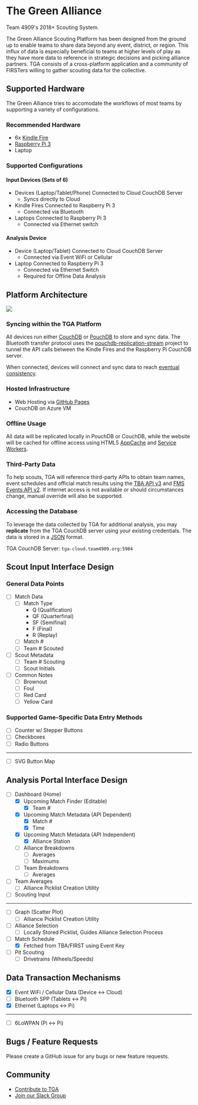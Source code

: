 # The Green Alliance
Team 4909's 2018+ Scouting System.

The Green Alliance Scouting Platform has been designed from the ground up to enable teams to share data beyond any event, district, or region. This influx of data is especially beneficial to teams at higher levels of play as they have more data to reference in strategic decisions and picking alliance partners. TGA consists of a cross-platform application and a community of FIRSTers willing to gather scouting data for the collective.

## Supported Hardware
The Green Alliance tries to accomodate the workflows of most teams by supporting a variety of configurations.

### Recommended Hardware
- 6x [Kindle Fire](http://a.co/7w5EHTq) 
- [Raspberry Pi 3](https://www.raspberrypi.org/products/raspberry-pi-3-model-b/)
- Laptop

### Supported Configurations
#### Input Devices (Sets of 6)
- Devices (Laptop/Tablet/Phone) Connected to Cloud CouchDB Server
  - Syncs directly to Cloud
- Kindle Fires Connected to Raspberry Pi 3
  - Connected via Bluetooth
- Laptops Connected to Raspberry Pi 3
  - Connected via Ethernet switch
  
#### Analysis Device
- Device (Laptop/Tablet) Connected to Cloud CouchDB Server
  - Connected via Event WiFi or Cellular
- Laptop Connected to Raspberry Pi 3
  - Connected via Ethernet Switch
  - Required for Offline Data Analysis
  
## Platform Architecture
![](https://i.imgur.com/E78J5CI.png)

### Syncing within the TGA Platform
All devices run either [CouchDB](https://github.com/apache/couchdb) or [PouchDB](https://github.com/pouchdb/pouchdb) to store and sync data. The Bluetooth transfer protocol uses the [pouchdb-replication-stream](https://github.com/pouchdb-community/pouchdb-replication-stream) project to tunnel the API calls between the Kindle Fires and the Raspberry Pi CouchDB server.

When connected, devices will connect and sync data to reach [eventual consistency](http://docs.couchdb.org/en/2.1.1/intro/consistency.html).

### Hosted Infrastructure
- Web Hosting via [GitHub Pages](https://pages.github.com)
- CouchDB on Azure VM

### Offline Usage
All data will be replicated locally in PouchDB or CouchDB, while the website will be cached for offline access using HTML5 [AppCache](https://developer.mozilla.org/en-US/docs/Web/HTML/Using_the_application_cache) and [Service Workers](https://developer.mozilla.org/en-US/docs/Web/API/Service_Worker_API/Using_Service_Workers).

### Third-Party Data
To help scouts, TGA will reference third-party APIs to obtain team names, event schedules and official match results using the [TBA API v3](https://github.com/fletch3555/tba-api-client-javascript) and [FMS Events API v2](https://frcevents2.docs.apiary.io/#). If internet access is not available or should circumstances change, manual override will also be supported.

### Accessing the Database
To leverage the data collected by TGA for additional analysis, you may __replicate__ from the TGA CouchDB server using your existing credentials. The data is stored in a [JSON](https://www.json.org) format.

TGA CouchDB Server: `tga-cloud.team4909.org:5984`

## Scout Input Interface Design
### General Data Points
- [ ] Match Data
  - [ ] Match Type
    - Q   (Qualification)
    - QF  (Quarterfinal)
    - SF  (Semifinal)
    - F   (Final)
    - R   (Replay)
  - [ ] Match #
  - [ ] Team # Scouted
- [ ] Scout Metadata
  - [ ] Team # Scouting
  - [ ] Scout Initials
- [ ] Common Notes 
  - [ ] Brownout
  - [ ] Foul
  - [ ] Red Card
  - [ ] Yellow Card
### Supported Game-Specific Data Entry Methods
- [ ] Counter w/ Stepper Buttons
- [ ] Checkboxes
- [ ] Radio Buttons
<hr>

- [ ] SVG Button Map

## Analysis Portal Interface Design
- [ ] Dashboard (Home)
  - [X] Upcoming Match Finder (Editable)
    - [X] Team #
  - [X] Upcoming Match Metadata (API Dependent)
    - [X] Match #
    - [X] Time
  - [X] Upcoming Match Metadata (API Independent)
    - [X] Alliance Station
  - [ ] Alliance Breakdowns
    - [ ] Averages
    - [ ] Maximums
  - [ ] Team Breakdowns
    - [ ] Averages
- [ ] Team Averages
  - [ ] Alliance Picklist Creation Utility
- [ ] Scouting Input
<hr>

- [ ] Graph (Scatter Plot)
  - [ ] Alliance Picklist Creation Utility
- [ ] Alliance Selection
  - [ ] Locally Stored Picklist, Guides Alliance Selection Process
- [ ] Match Schedule
  - [X] Fetched from TBA/FIRST using Event Key
- [ ] Pit Scouting
  - [ ] Drivetrains (Wheels/Speeds)

## Data Transaction Mechanisms  
- [X] Event WiFi / Cellular Data (Device <-> Cloud)
- [ ] Bluetooth SPP (Tablets <-> Pi)
- [X] Ethernet (Laptops <-> Pi)
<hr>

- [ ] 6LoWPAN (Pi <-> Pi)

## Bugs / Feature Requests
Please create a GitHub issue for any bugs or new feature requests.

## Community
- [Contribute to TGA](Contributing.md) 
- [Join our Slack Group](https://join.slack.com/t/thegreenalliance/shared_invite/enQtMjc3NzUyNjIyNzUzLTdjYTI3NmE5MjJiNGQ3NjJjOWJhZjQzZmU5Y2ZlZWNiNzRiZGFkZThjMWZkZjAwNWVjMWNiZGVmYWQ2MzM0YzY)
